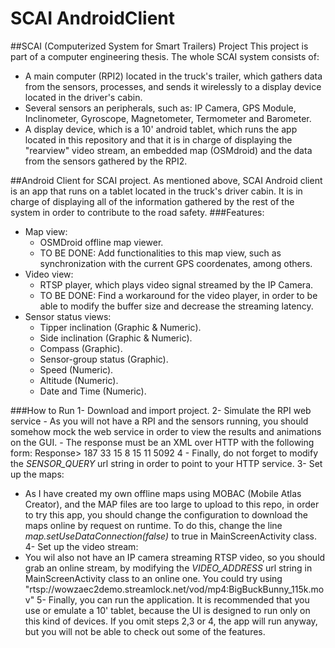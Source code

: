 # SCAI AndroidClient

##SCAI (Computerized System for Smart Trailers) Project
This project is part of a computer engineering thesis.
The whole SCAI system consists of: 
  - A main computer (RPI2) located in the truck's trailer, which gathers data from the sensors, processes, and sends it wirelessly to a display device located in the driver's cabin.
  - Several sensors an peripherals, such as: IP Camera, GPS Module, Inclinometer, Gyroscope, Magnetometer, Termometer and Barometer.
  - A display device, which is a 10' android tablet, which runs the app located in this repository and that it is in charge of displaying the "rearview" video stream, an embedded map (OSMdroid) and the data from the sensors gathered by the RPI2.
  
##Android Client for SCAI  project. 
As mentioned above, SCAI Android client is an app that runs on a tablet located in the truck's driver cabin. It is in charge of displaying all of the information gathered by the rest of the system in order to contribute to the road safety.
###Features:
  - Map view:
    - OSMDroid offline map viewer.
    - TO BE DONE: Add functionalities to this map view, such as synchronization with the current GPS coordenates, among others.
  - Video view: 
    - RTSP player, which plays video signal streamed by the IP Camera.
    - TO BE DONE: Find a workaround for the video player, in order to be able to modify the buffer size and decrease the streaming latency.
  - Sensor status views:
    - Tipper inclination (Graphic & Numeric).
    - Side inclination (Graphic & Numeric).
    - Compass (Graphic).
    - Sensor-group status (Graphic).
    - Speed (Numeric).
    - Altitude (Numeric).
    - Date and Time (Numeric).

###How to Run
1- Download and import project.
2- Simulate the RPI web service
    - As you will not have a RPI and the sensors running, you should somehow mock the web service in order to view the results and animations on the GUI.
    - The response must be an XML over HTTP with the following form:
      Response>
        <altitude>187</altitude>
        <tipperInclination>33</tipperInclination>
        <sideInclination>15</sideInclination>
        <speed>8</speed>
        <positionX>15</positionX>
        <positionY>11</positionY>
        <compass>5092</compass>
        <temperature>4</temperature>
      </Response>
    - Finally, do not forget to modify the *SENSOR_QUERY* url string in order to point to your HTTP service.
3- Set up the maps:
  - As I have created my own offline maps using MOBAC (Mobile Atlas Creator), and the MAP files are too large to upload to this repo, in order to try this app, you should change the configuration to download the maps online by request on runtime. To do this, change the line *map.setUseDataConnection(false)* to true in MainScreenActivity class.
4- Set up the video stream:
  - You wil also not have an IP camera streaming RTSP video, so you should grab an online stream, by modifying the  *VIDEO_ADDRESS* url string in MainScreenActivity class to an online one. You could try using "rtsp://wowzaec2demo.streamlock.net/vod/mp4:BigBuckBunny_115k.mov"
5- Finally, you can run the application. It is recommended that you use or emulate a 10' tablet, because the UI is designed to run only on this kind of devices. If you omit steps 2,3 or 4, the app will run anyway, but you will not be able to check out some of the features.



